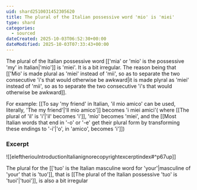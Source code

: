 ```yaml
---
uid: shard2510031452305620
title: The plural of the Italian possessive word 'mio' is 'miei'
type: shard
categories:
  - sourced
dateCreated: 2025-10-03T06:52:30+00:00
dateModified: 2025-10-03T07:33:43+00:00
---
```

The plural of the Italian possessive word [['mia' or 'mio' is the possessive 'my' in Italian|'mio']] is 'miei'. It is a bit irregular. The reason being that [['Mio' is made plural as 'miei' instead of 'mii', so as to separate the two consecutive 'i's that would otherwise be awkward|it is made plyral as 'miei' instead of 'mii', so as to separate the two consecutive 'i's that would otherwise be awkward]].

For example:
[[To say 'my friend' in Italian, 'il mio amico' can be used, literally, 'The my friend'|'Il mio amico']] becomes 'i miei amici'( where [[The plural of 'il' is 'i'|'il' becomes 'i']], 'mio' becomes 'miei', and the [[Most Italian words that end in '-o' or '-e' get their plural form by transforming these endings to '-i'|'o', in 'amico', becomes 'i']])
### Excerpt
![[eleftheriouIntroductionItalianignorecopyrightexcerptindex#^p67up]]

The plural for the [['tuo' is the Italian masculine word for 'your'|masculine of 'your' that is 'tuo']], that is [[The plural of the Italian possessive 'tuo' is 'tuoi'|'tuoi']], is also a bit irregular